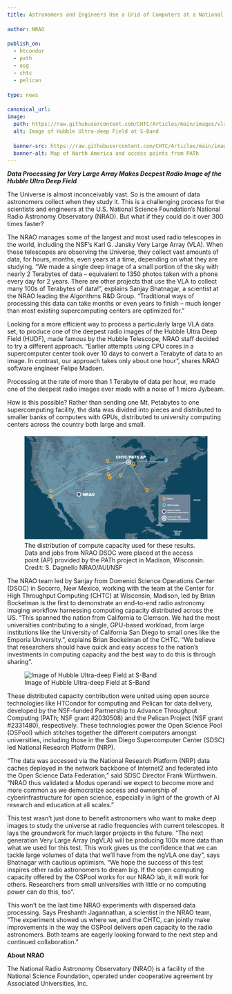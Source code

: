```yaml
---
title: Astronomers and Engineers Use a Grid of Computers at a National Scale to Study the Universe 300 Times Faster

author: NRAO

publish_on:
  - htcondor
  - path
  - osg
  - chtc
  - pelican
  
type: news

canonical_url: 
image:
  path: https://raw.githubusercontent.com/CHTC/Articles/main/images/vla-hubble-ultra-deep.png
  alt: Image of Hubble Ultra-deep Field at S-Band

  banner-src: https://raw.githubusercontent.com/CHTC/Articles/main/images/nrao-map-clear.jpeg
  banner-alt: Map of North America and access points from PATh
---
```

***Data Processing for Very Large Array Makes Deepest Radio Image of the Hubble Ultra Deep Field***

The Universe is almost inconceivably vast. So is the amount of data astronomers collect when they study it. This is a challenging process for the scientists and engineers at the U.S. National Science Foundation’s National Radio Astronomy Observatory (NRAO). But what if they could do it over 300 times faster?

The NRAO manages some of the largest and most used radio telescopes in the world, including the NSF’s Karl G. Jansky Very Large Array (VLA). When these telescopes are observing the Universe, they collect vast amounts of data, for hours, months, even years at a time, depending on what they are studying. “We made a single deep image of a small portion of the sky with nearly 2 Terabytes of data – equivalent to 1350 photos taken with a phone every day for 2 years.  There are other projects that use the VLA to collect many 100s of Terabytes of data!”, explains Sanjay Bhatnagar, a scientist at the NRAO leading the Algorithms R&D Group. “Traditional ways of processing this data can take months or even years to finish – much longer than most existing supercomputing centers are optimized for.”

Looking for a more efficient way to process a particularly large VLA data set, to produce one of the deepest radio images of the Hubble Ultra Deep Field (HUDF), made famous by the Hubble Telescope, NRAO staff decided to try a different approach. “Earlier attempts using CPU cores in a supercomputer center took over 10 days to convert a Terabyte of data to an image.  In contrast, our approach takes only about one hour”, shares NRAO software engineer Felipe Madsen.

Processing at the rate of more than 1 Terabyte of data per hour, we made one of the deepest radio images ever made with a noise of 1 micro Jy/beam.

How is this possible? Rather than sending one Mt. Petabytes to one supercomputing facility, the data was divided into pieces and distributed to smaller banks of computers with GPUs, distributed to university computing centers across the country both large and small.

<figure>
<img src="https://raw.githubusercontent.com/CHTC/Articles/main/images/nrao-map-clear.jpeg" alt="Map of North America and access points from PATh"/>
<figcaption class="figure-caption">The distribution of compute capacity used for these results. Data and jobs from NRAO DSOC were placed at the access point (AP) provided by the PATh project in Madison, Wisconsin. Credit: S. Dagnello NRAO/AUI/NSF</figcaption>
</figure>

The NRAO team led by Sanjay from Domenici Science Operations Center (DSOC) in Socorro, New Mexico, working with the team at the Center for High Throughput Computing (CHTC) at Wisconsin, Madison, led by Brian Bockelman is the first to demonstrate an end-to-end radio astronomy imaging workflow harnessing computing capacity distributed across the US. “This spanned the nation from California to Clemson. We had the most universities contributing to a single, GPU-based workload, from large institutions like the University of California San Diego to small ones like the Emporia University.”, explains Brian Bockelman of the CHTC. “We believe that researchers should have quick and easy access to the nation’s investments in computing capacity and the best way to do this is through sharing”.

<figure>
<img src="https://raw.githubusercontent.com/CHTC/Articles/main/images/vla-hubble-ultra-deep.png" alt="Image of Hubble Ultra-deep Field at S-Band"/>
<figcaption class="figure-caption">Image of Hubble Ultra-deep Field at S-Band</figcaption>
</figure>

These distributed capacity contribution were united using open source technologies like HTCondor for computing and Pelican for data delivery, developed by the NSF-funded Partnership to Advance Throughput Computing (PATh; NSF grant #2030508) and the Pelican Project (NSF grant #2331480), respectively.  These technologies power the Open Science Pool (OSPool) which stitches together the different computers amongst universities, including those in the San Diego Supercomputer Center (SDSC) led National Research Platform (NRP).

“The data was accessed via the National Research Platform (NRP) data caches deployed in the network backbone of Internet2 and federated into the Open Science Data Federation,” said SDSC Director Frank Würthwein. “NRAO thus validated a Modus operandi we expect to become more and more common as we democratize access and ownership of cyberinfrastructure for open science, especially in light of the growth of AI research and education at all scales.”

This test wasn’t just done to benefit astronomers who want to make deep images to study the universe at radio frequencies with current telescopes. It lays the groundwork for much larger projects in the future. “The next generation Very Large Array (ngVLA) will be producing 100x more data than what we used for this test.  This work gives us the confidence that we can tackle large volumes of data that we’ll have from the ngVLA one day”, says Bhatnagar with cautious optimism. “We hope the success of this test inspires other radio astronomers to dream big. If the open computing capacity offered by the OSPool works for our NRAO lab, it will work for others. Researchers from small universities with little or no computing power can do this, too”.

This won’t be the last time NRAO experiments with dispersed data processing. Says Preshanth Jagannathan, a scientist in the NRAO team, “The experiment showed us where we, and the CHTC, can jointly make improvements in the way the OSPool delivers open capacity to the radio astronomers.  Both teams are eagerly looking forward to the next step and continued collaboration.”

**About NRAO**

The National Radio Astronomy Observatory (NRAO) is a facility of the National Science Foundation, operated under cooperative agreement by Associated Universities, Inc.
